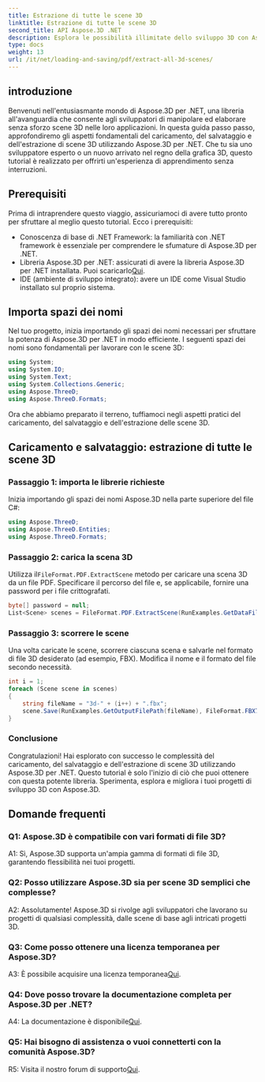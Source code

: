 ```yaml
---
title: Estrazione di tutte le scene 3D
linktitle: Estrazione di tutte le scene 3D
second_title: API Aspose.3D .NET
description: Esplora le possibilità illimitate dello sviluppo 3D con Aspose.3D per .NET. Carica, salva ed estrai scene senza sforzo.
type: docs
weight: 13
url: /it/net/loading-and-saving/pdf/extract-all-3d-scenes/
---
```

## introduzione

Benvenuti nell'entusiasmante mondo di Aspose.3D per .NET, una libreria all'avanguardia che consente agli sviluppatori di manipolare ed elaborare senza sforzo scene 3D nelle loro applicazioni. In questa guida passo passo, approfondiremo gli aspetti fondamentali del caricamento, del salvataggio e dell'estrazione di scene 3D utilizzando Aspose.3D per .NET. Che tu sia uno sviluppatore esperto o un nuovo arrivato nel regno della grafica 3D, questo tutorial è realizzato per offrirti un'esperienza di apprendimento senza interruzioni.

## Prerequisiti

Prima di intraprendere questo viaggio, assicuriamoci di avere tutto pronto per sfruttare al meglio questo tutorial. Ecco i prerequisiti:

- Conoscenza di base di .NET Framework: la familiarità con .NET framework è essenziale per comprendere le sfumature di Aspose.3D per .NET.
-  Libreria Aspose.3D per .NET: assicurati di avere la libreria Aspose.3D per .NET installata. Puoi scaricarlo[Qui](https://releases.aspose.com/3d/net/).
- IDE (ambiente di sviluppo integrato): avere un IDE come Visual Studio installato sul proprio sistema.

## Importa spazi dei nomi

Nel tuo progetto, inizia importando gli spazi dei nomi necessari per sfruttare la potenza di Aspose.3D per .NET in modo efficiente. I seguenti spazi dei nomi sono fondamentali per lavorare con le scene 3D:

```csharp
using System;
using System.IO;
using System.Text;
using System.Collections.Generic;
using Aspose.ThreeD;
using Aspose.ThreeD.Formats;
```

Ora che abbiamo preparato il terreno, tuffiamoci negli aspetti pratici del caricamento, del salvataggio e dell'estrazione delle scene 3D.

## Caricamento e salvataggio: estrazione di tutte le scene 3D

### Passaggio 1: importa le librerie richieste

Inizia importando gli spazi dei nomi Aspose.3D nella parte superiore del file C#:

```csharp
using Aspose.ThreeD;
using Aspose.ThreeD.Entities;
using Aspose.ThreeD.Formats;
```

### Passaggio 2: carica la scena 3D

 Utilizza il`FileFormat.PDF.ExtractScene` metodo per caricare una scena 3D da un file PDF. Specificare il percorso del file e, se applicabile, fornire una password per i file crittografati.

```csharp
byte[] password = null;
List<Scene> scenes = FileFormat.PDF.ExtractScene(RunExamples.GetDataFilePath("House_Design.pdf"), password);
```

### Passaggio 3: scorrere le scene

Una volta caricate le scene, scorrere ciascuna scena e salvarle nel formato di file 3D desiderato (ad esempio, FBX). Modifica il nome e il formato del file secondo necessità.

```csharp
int i = 1;
foreach (Scene scene in scenes)
{
    string fileName = "3d-" + (i++) + ".fbx";
    scene.Save(RunExamples.GetOutputFilePath(fileName), FileFormat.FBX7400ASCII);
}
```

### Conclusione

Congratulazioni! Hai esplorato con successo le complessità del caricamento, del salvataggio e dell'estrazione di scene 3D utilizzando Aspose.3D per .NET. Questo tutorial è solo l'inizio di ciò che puoi ottenere con questa potente libreria. Sperimenta, esplora e migliora i tuoi progetti di sviluppo 3D con Aspose.3D.

## Domande frequenti

### Q1: Aspose.3D è compatibile con vari formati di file 3D?

A1: Sì, Aspose.3D supporta un'ampia gamma di formati di file 3D, garantendo flessibilità nei tuoi progetti.

### Q2: Posso utilizzare Aspose.3D sia per scene 3D semplici che complesse?

A2: Assolutamente! Aspose.3D si rivolge agli sviluppatori che lavorano su progetti di qualsiasi complessità, dalle scene di base agli intricati progetti 3D.

### Q3: Come posso ottenere una licenza temporanea per Aspose.3D?

 A3: È possibile acquisire una licenza temporanea[Qui](https://purchase.aspose.com/temporary-license/).

### Q4: Dove posso trovare la documentazione completa per Aspose.3D per .NET?

 A4: La documentazione è disponibile[Qui](https://reference.aspose.com/3d/net/).

### Q5: Hai bisogno di assistenza o vuoi connetterti con la comunità Aspose.3D?

 R5: Visita il nostro forum di supporto[Qui](https://forum.aspose.com/c/3d/18).